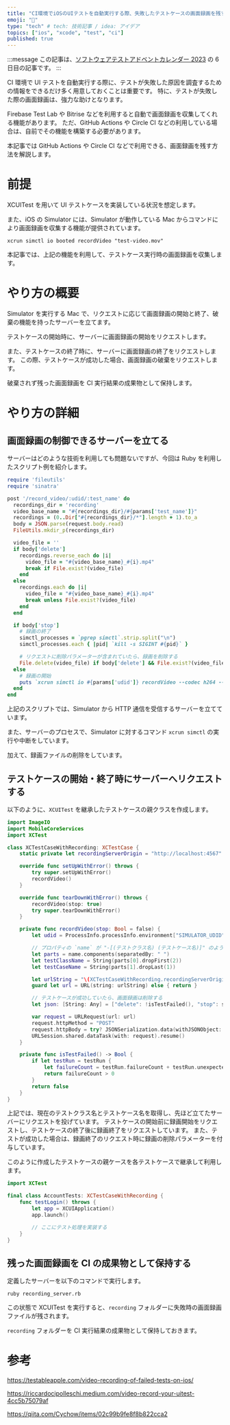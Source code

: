 ```yaml
---
title: "CI環境でiOSのUIテストを自動実行する際、失敗したテストケースの画面録画を残す"
emoji: "📸"
type: "tech" # tech: 技術記事 / idea: アイデア
topics: ["ios", "xcode", "test", "ci"]
published: true
---
```


:::message
この記事は、[ソフトウェアテストアドベントカレンダー 2023](https://qiita.com/advent-calendar/2023/softwaretesting) の 6 日目の記事です。
:::

CI 環境で UI テストを自動実行する際に、テストが失敗した原因を調査するための情報をできるだけ多く用意しておくことは重要です。
特に、テストが失敗した際の画面録画は、強力な助けとなります。

Firebase Test Lab や Bitrise などを利用すると自動で画面録画を収集してくれる機能があります。
ただ、GitHub Actions や Circle CI などの利用している場合は、自前でその機能を構築する必要があります。

本記事では GitHub Actions や Circle CI などで利用できる、画面録画を残す方法を解説します。

# 前提

XCUITest を用いて UI テストケースを実装している状況を想定します。

また、iOS の Simulator には、Simulator が動作している Mac からコマンドにより画面録画を収集する機能が提供されています。

```shell
xcrun simctl io booted recordVideo "test-video.mov"
```

本記事では、上記の機能を利用して、テストケース実行時の画面録画を収集します。

# やり方の概要

Simulator を実行する Mac で、リクエストに応じて画面録画の開始と終了、破棄の機能を持ったサーバーを立てます。

テストケースの開始時に、サーバーに画面録画の開始をリクエストします。

また、テストケースの終了時に、サーバーに画面録画の終了をリクエストします。
この際、テストケースが成功した場合、画面録画の破棄をリクエストします。

破棄されず残った画面録画を CI 実行結果の成果物として保持します。

# やり方の詳細

## 画面録画の制御できるサーバーを立てる

サーバーはどのような技術を利用しても問題ないですが、今回は Ruby を利用したスクリプト例を紹介します。

```ruby:recording_server.rb
require 'fileutils'
require 'sinatra'

post '/record_video/:udid/:test_name' do
  recordings_dir = 'recording'
  video_base_name = "#{recordings_dir}/#{params['test_name']}"
  recordings = (0..Dir["#{recordings_dir}/*"].length + 1).to_a
  body = JSON.parse(request.body.read)
  FileUtils.mkdir_p(recordings_dir)

  video_file = ''
  if body['delete']
    recordings.reverse_each do |i|
      video_file = "#{video_base_name}_#{i}.mp4"
      break if File.exist?(video_file)
    end
  else
    recordings.each do |i|
      video_file = "#{video_base_name}_#{i}.mp4"
      break unless File.exist?(video_file)
    end
  end

  if body['stop']
    # 録画の終了
    simctl_processes = `pgrep simctl`.strip.split("\n")
    simctl_processes.each { |pid| `kill -s SIGINT #{pid}` }

    # リクエストに削除パラメーターが含まれていたら、録画を削除する
    File.delete(video_file) if body['delete'] && File.exist?(video_file)
  else
    # 録画の開始
    puts `xcrun simctl io #{params['udid']} recordVideo --codec h264 --force #{video_file} &`
  end
end
```

上記のスクリプトでは、Simulator から HTTP 通信を受信するサーバーを立てています。

また、サーバーのプロセスで、Simulator に対するコマンド `xcrun simctl` の実行や中断をしています。

加えて、録画ファイルの削除をしています。

## テストケースの開始・終了時にサーバーへリクエストする

以下のように、`XCUITest` を継承したテストケースの親クラスを作成します。

```swift:XCTestCaseWithRecording.swift
import ImageIO
import MobileCoreServices
import XCTest

class XCTestCaseWithRecording: XCTestCase {
    static private let recordingServerOrigin = "http://localhost:4567"

    override func setUpWithError() throws {
        try super.setUpWithError()
        recordVideo()
    }

    override func tearDownWithError() throws {
        recordVideo(stop: true)
        try super.tearDownWithError()
    }

    private func recordVideo(stop: Bool = false) {
        let udid = ProcessInfo.processInfo.environment["SIMULATOR_UDID"] ?? ""

        // プロパティの `name` が "-[(テストクラス名) (テストケース名)]" のような形式なので、パースする
        let parts = name.components(separatedBy: " ")
        let testClassName = String(parts[0].dropFirst(2))
        let testCaseName = String(parts[1].dropLast(1))

        let urlString = "\(XCTestCaseWithRecording.recordingServerOrigin)/record_video/\(udid)/\(testClassName).\(testCaseName)"
        guard let url = URL(string: urlString) else { return }

        // テストケースが成功していたら、画面録画は削除する
        let json: [String: Any] = ["delete": !isTestFailed(), "stop": stop]

        var request = URLRequest(url: url)
        request.httpMethod = "POST"
        request.httpBody = try? JSONSerialization.data(withJSONObject: json, options: [])
        URLSession.shared.dataTask(with: request).resume()
    }

    private func isTestFailed() -> Bool {
        if let testRun = testRun {
            let failureCount = testRun.failureCount + testRun.unexpectedExceptionCount
            return failureCount > 0
        }
        return false
    }
}
```

上記では、現在のテストクラス名とテストケース名を取得し、先ほど立てたサーバーにリクエストを投げています。
テストケースの開始前に録画開始をリクエストし、テストケースの終了後に録画終了をリクエストしています。
また、テストが成功した場合は、録画終了のリクエスト時に録画の削除パラメーターを付与しています。

このように作成したテストケースの親ケースを各テストケースで継承して利用します。

```swift
import XCTest

final class AccountTests: XCTestCaseWithRecording {
    func testLogin() throws {
        let app = XCUIApplication()
        app.launch()

        // ここにテスト処理を実装する
    }
}
```

## 残った画面録画を CI の成果物として保持する

定義したサーバーを以下のコマンドで実行します。

```shell
ruby recording_server.rb
```

この状態で XCUITest を実行すると、`recording` フォルダーに失敗時の画面録画ファイルが残されます。

`recording` フォルダーを CI 実行結果の成果物として保持しておきます。

# 参考

https://testableapple.com/video-recording-of-failed-tests-on-ios/

https://riccardocipolleschi.medium.com/video-record-your-uitest-4cc5b75079af

https://qiita.com/Cychow/items/02c99b9fe8f8b822cca2
